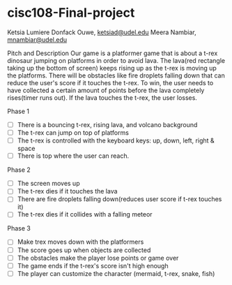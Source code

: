 # cisc108-Final-project

Ketsia Lumiere Donfack Ouwe, ketsiad@udel.edu
Meera Nambiar, mnambiar@udel.edu

Pitch and Description
Our game is a platformer game that is about a t-rex dinosaur jumping on platforms in order to avoid lava.
The lava(red rectangle taking up the bottom of screen) keeps rising up as the t-rex is moving up the platforms.
There will be obstacles like fire droplets falling down that can reduce the user's score if it touches the 
t-rex. To win, the user needs to have collected a certain amount of points before the lava completely 
rises(timer runs out). If the lava touches the t-rex, the user losses.


Phase 1
- [ ] There is a bouncing t-rex, rising lava, and volcano background
- [ ] The t-rex can jump on top of platforms
- [ ] The t-rex is controlled with the keyboard keys: up, down, left, right & space
- [ ] There is top where the user can reach. 

Phase 2
- [ ] The screen moves up
- [ ] The t-rex dies if it touches the lava
- [ ] There are fire droplets falling down(reduces user score if t-rex touches it) 
- [ ] The t-rex dies if it collides with a falling meteor

Phase 3
- [ ] Make trex moves down with the platformers
- [ ] The score goes up when objects are collected
- [ ] The obstacles make the player lose points or game over
- [ ] The game ends if the t-rex's score isn't high enough
- [ ] The player can customize the character (mermaid, t-rex, snake, fish)